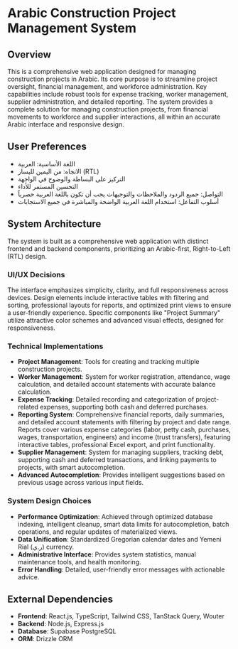 # Arabic Construction Project Management System

## Overview
This is a comprehensive web application designed for managing construction projects in Arabic. Its core purpose is to streamline project oversight, financial management, and workforce administration. Key capabilities include robust tools for expense tracking, worker management, supplier administration, and detailed reporting. The system provides a complete solution for managing construction projects, from financial movements to workforce and supplier interactions, all within an accurate Arabic interface and responsive design.

## User Preferences
- اللغة الأساسية: العربية
- الاتجاه: من اليمين لليسار (RTL)
- التركيز على البساطة والوضوح في الواجهة
- التحسين المستمر للأداء
- التواصل: جميع الردود والملاحظات والتوجيهات يجب أن تكون باللغة العربية حصرياً
- أسلوب التفاعل: استخدام اللغة العربية الواضحة والمباشرة في جميع الاستجابات

## System Architecture
The system is built as a comprehensive web application with distinct frontend and backend components, prioritizing an Arabic-first, Right-to-Left (RTL) design.

### UI/UX Decisions
The interface emphasizes simplicity, clarity, and full responsiveness across devices. Design elements include interactive tables with filtering and sorting, professional layouts for reports, and optimized print views to ensure a user-friendly experience. Specific components like "Project Summary" utilize attractive color schemes and advanced visual effects, designed for responsiveness.

### Technical Implementations
- **Project Management**: Tools for creating and tracking multiple construction projects.
- **Worker Management**: System for worker registration, attendance, wage calculation, and detailed account statements with accurate balance calculation.
- **Expense Tracking**: Detailed recording and categorization of project-related expenses, supporting both cash and deferred purchases.
- **Reporting System**: Comprehensive financial reports, daily summaries, and detailed account statements with filtering by project and date range. Reports cover various expense categories (labor, petty cash, purchases, wages, transportation, engineers) and income (trust transfers), featuring interactive tables, professional Excel export, and print functionality.
- **Supplier Management**: System for managing suppliers, tracking debt, supporting cash and deferred transactions, and linking payments to projects, with smart autocompletion.
- **Advanced Autocompletion**: Provides intelligent suggestions based on previous usage across various input fields.

### System Design Choices
- **Performance Optimization**: Achieved through optimized database indexing, intelligent cleanup, smart data limits for autocompletion, batch operations, and regular updates of materialized views.
- **Data Unification**: Standardized Gregorian calendar dates and Yemeni Rial (ر.ي) currency.
- **Administrative Interface**: Provides system statistics, manual maintenance tools, and health monitoring.
- **Error Handling**: Detailed, user-friendly error messages with actionable advice.

## External Dependencies
- **Frontend**: React.js, TypeScript, Tailwind CSS, TanStack Query, Wouter
- **Backend**: Node.js, Express.js
- **Database**: Supabase PostgreSQL
- **ORM**: Drizzle ORM